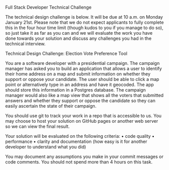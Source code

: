 

Full Stack Developer Technical Challenge

The technical design challenge is below. It will be due at 10 a.m. on Monday January 21st. Please note that we do not expect applicants to fully complete this in the four hour time limit (though kudos to you if you manage to do so), so just take it as far as you can and we will evaluate the work you have done towards your solution and discuss any challenges you had in the technical interview.

Technical Design Challenge: Election Vote Preference Tool

You are a software developer with a presidential campaign. The campaign manager has asked you to build an application that allows a user to identify their home address on a map and submit information on whether they support or oppose your candidate. The user should be able to click a map point or alternatively type in an address and have it geocoded. The app should store this information in a Postgres database. The campaign manager would also like a map view that shows all the voters that submitted answers and whether they support or oppose the candidate so they can easily ascertain the state of their campaign.

You should use git to track your work in a repo that is accessible to us. You may choose to host your solution on GitHub pages or another web server so we can view the final result.

Your solution will be evaluated on the following criteria:
• code quality
• performance
• clarity and documentation (how easy is it for another developer to understand what you did)

You may document any assumptions you make in your commit messages or code comments. You should not spend more than 4 hours on this task.

